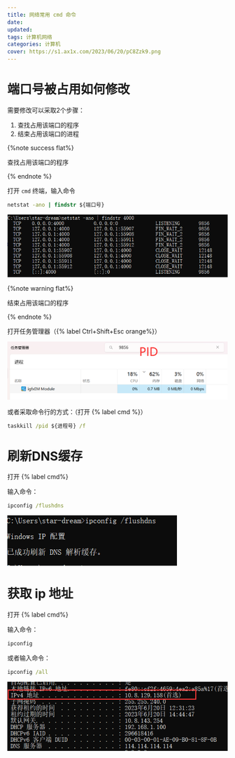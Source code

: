 ```yaml
---
title: 网络常用 cmd 命令
date: 
updated:
tags: 计算机网络
categories: 计算机
cover: https://s1.ax1x.com/2023/06/20/pC8Zzk9.png
---
```


# 端口号被占用如何修改

需要修改可以采取2个步骤：

1.  查找占用该端口的程序
2. 结束占用该端口的进程

{%note success flat%} 

查找占用该端口的程序

{% endnote %}

打开 `cmd` 终端，输入命令

```cmd
netstat -ano | findstr ${端口号}
```

![image-20230620141208760](../FILES/网络.md/image-20230620141208760.png)

{%note warning flat%} 

结束占用该端口的程序

{% endnote %}

打开任务管理器（{% label Ctrl+Shift+Esc orange%}）

![image-20230620141929709](../FILES/网络.md/image-20230620141929709.png)

或者采取命令行的方式：（打开 {%  label cmd %}）

```cmd
taskkill /pid ${进程号} /f
```

# 刷新DNS缓存

打开 {% label cmd%}

输入命令：

```cmd
ipconfig /flushdns
```

![image-20230620142532074](../FILES/网络.md/image-20230620142532074.png)

# 获取 ip 地址

打开 {% label cmd%}

输入命令：

```cmd
ipconfig 
```

或者输入命令：

```cmd
ipconfig /all
```

![image-20230620142714651](../FILES/网络.md/image-20230620142714651.png)